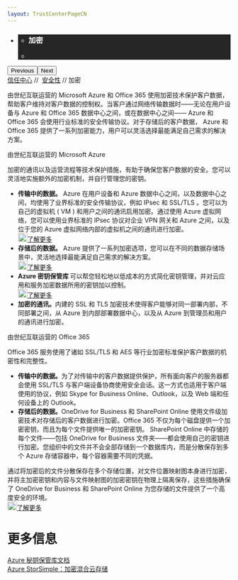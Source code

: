 ```yaml
---
layout: TrustCenterPageCN
---
```

<div class="row-fluid">
   <div class="span">
      <div>
         <div id="HeroWrapper" data-cols="1" data-view1="1" data-view2="1" data-view3="1" data-view4="1" class="row-fluid wider hero grid-container">
            <div class="span bp0-col-1-1 bp1-col-1-1 bp2-col-1-1 bp3-col-1-1">
               <div bi:type="slideshow" class="slideshow slideshow-hero hero" xmlns:bi="urn:schemas-microsoft-com:mscom:bi">
                  <ul bi:type="list" class="slides">
                     <li id="slide-1" bi:index="0" selectBi="">
                        <div class="heroitem light-foreground" bi:type="heroitem">
                           <div class="media" bi:parenttitle="t1">
                              <a href="" bi:track="False" bi:titleflag="t1" bi:index="0">
                                 <div data-picture="" data-alt="You are in control of your data" data-disable-swap-below="">
                                    <div data-src="https://c.s-microsoft.com/en-us/CMSImages/MS_TrustCenter_Privacy_Header.jpg?version=dc9c5b9b-c334-7922-892a-15c2cd65053d"></div>
                                    <noscript></noscript>
                                 </div>
                              </a>
                           </div>
                           <div class="text" bi:type="cta">
                              <div class="text-container">
                                 <div class="box" style="background: rgba(0,0,0,.85); color: #FFFFFF;">
                                    <ul bi:type="list" class="headerCaption subpageHeaderCaption">
                                       <li class="box-title">
                                          <h3 class="box-title" bi:type="title" bi:title="t1" style="color: #FFFFFF;">加密</h3>
                                       </li>
                                       <li class="box-actions box-description"><a target="_self" class="mscom-link" href=""></a></li>
                                    </ul>
                                 </div>
                              </div>
                           </div>
                        </div>
                     </li>
                  </ul>
                  <div class="navigation international" bi:track="false">
                     <div class="grid-container settop" data-title-text="Go To Slide "></div>
                  </div>
                  <div class="prev-next" bi:track="false"><button class="prev"><span class="icon-left" aria-hidden="true"></span><span class="screen-reader-text">Previous</span></button><button class="next"><span class="icon-right" aria-hidden="true"></span><span class="screen-reader-text">Next</span></button></div>
                  <div id="play-pause" class="play-pause" style="display:none">
                     <div class="pause"><button id="pauseButton" class="pause_button"><span class="icon-pause" aria-hidden="true"></span><span class="screen-reader-text">Pause</span></button></div>
                     <div class="play"><button id="playButton" class="play_button"><span class="icon-play" aria-hidden="true"></span><span class="screen-reader-text">Play</span></button></div>
                  </div>
               </div>
            </div>
         </div>
         <div id="BreadcrumbWrapper" data-cols="1" data-view1="1" data-view2="1" data-view3="1" data-view4="1" class="row-fluid grid-container mscom-grid-container breadcrumbs">
            <div class="span bp0-col-1-1 bp1-col-1-1 bp2-col-1-1 bp3-col-1-1"><a target="_self" class="mscom-link" href="../default-cn.html">信任中心</a> // 
               <a target="_self" class="mscom-link" href="../security/default-cn.html">安全性</a> // 加密
            </div>
         </div>
         <div id="ContentWrapper" data-cols="2" data-view1="1" data-view2="2" data-view3="2" data-view4="2" class="row-fluid subpageBody">
            <div class="span bp0-col-1-1 bp2-col-2-1 bp3-col-2-1 bp1-col-2-2">
               <p>由世纪互联运营的 Microsoft Azure 和 Office 365 使用加密技术保护客户数据，帮助客户维持对客户数据的控制权。当客户通过网络传输数据时——无论在用户设备与 Azure 和 Office 365 数据中心之间，或在数据中心之间—— Azure 和 Office 365 会使用行业标准的安全传输协议。对于存储后的客户数据， Azure 和 Office 365 提供了一系列加密能力，用户可以灵活选择最能满足自己需求的解决方案。
               </p>
               <label>由世纪互联运营的 Microsoft Azure</label>
               <p>加密的通讯以及运营流程等技术保护措施，有助于确保您客户数据的安全。您可以灵活地实施额外的加密机制，并自行管理您的密钥。</p>
               <ul>
                  <li><span><strong>传输中的数据。</strong> Azure 在用户设备和 Azure 数据中心之间，以及数据中心之间，均使用了业界标准的安全传输协议，例如 IPsec 和 SSL/TLS 。您可以为自己的虚拟机 ( VM ) 和用户之间的通讯启用加密。通过使用 Azure 虚拟网络，您可以使用业界标准的 IPsec 协议对企业 VPN 网关和 Azure 之间，以及位于您的 Azure 虚拟网络内部的虚拟机之间的通讯进行加密。<br/><a target="_self" class="mscom-link withArrow" href="https://azure.microsoft.com/en-us/services/virtual-network/"><img src="https://c.s-microsoft.com/en-us/CMSImages/Arrow-nobg.png?version=4af37876-de78-d419-6f89-7890a74d4158" class="mscom-image" alt="Arrow | Navigate To Encryption" width="21" height="19">了解更多</a></span></li>
                  <li><span><strong>存储后的数据。</strong> Azure 提供了一系列加密选项，您可以在不同的数据存储场景中，灵活地选择最能满足自己需求的解决方案。<br/><a target="_self" class="mscom-link withArrow" href="http://blogs.msdn.com/b/azuresecurity/archive/2015/05/11/azure-disk-encryption-management-for-windows-and-linux-virtual-machines.aspx"><img src="https://c.s-microsoft.com/en-us/CMSImages/Arrow-nobg.png?version=4af37876-de78-d419-6f89-7890a74d4158" class="mscom-image" alt="Arrow | Navigate To Encryption" width="21" height="19">了解更多</a></span></li>
                  <li><span><strong>Azure 密钥保管库 </strong>可以帮您轻松地以低成本的方式简化密钥管理，并对云应用和服务加密数据所用的密钥加以控制。<br/><a target="_self" class="mscom-link withArrow" href="https://azure.microsoft.com/en-us/services/key-vault/"><img src="https://c.s-microsoft.com/en-us/CMSImages/Arrow-nobg.png?version=4af37876-de78-d419-6f89-7890a74d4158" width="21" height="19">了解更多</a></span></li>
                  <li><span><strong>加密的通讯。</strong>内建的 SSL 和 TLS 加密技术使得客户能够对同一部署内部，不同部署之间，从 Azure 到内部部署数据中心，以及从 Azure 到管理员和用户的通讯进行加密。</span></li>
               </ul>
               <label>由世纪互联运营的 Office 365</label>
               <p>Office 365 服务使用了诸如 SSL/TLS 和 AES 等行业加密标准保护客户数据的机密性和完整性。</p>
               <ul>
                  <li><strong>传输中的数据。</strong>为了对传输中的客户数据提供保护，所有面向客户的服务器都会使用 SSL/TLS 与客户端设备协商使用安全会话。这一方式也适用于客户端使用的协议，例如 Skype for Business Online、Outlook，以及 Web 端和任何设备上的 Outlook。</li>
                  <li><strong>存储后的数据。</strong>OneDrive for Business 和 SharePoint Online 使用文件级加密技术对存储后的客户数据进行加密。Office 365 不仅为每个磁盘提供一个加密密钥，而且为每个文件提供唯一的加密密钥。 SharePoint Online 中存储的每个文件——包括 OneDrive for Business 文件夹——都会使用自己的密钥进行加密。您组织中的文件并不会全部存储到一个数据库内，而是分散保存到多个 Azure 存储容器中，每个容器需要不同的凭据。</li>
               </ul>
               <p>通过将加密后的文件分散保存在多个存储位置，对文件位置映射图本身进行加密，并将主加密密钥和内容与文件映射图的加密密钥在物理上隔离保存，这些措施确保了 OneDrive for Business 和 SharePoint Online 为您存储的文件提供了一个高度安全的环境。
               <br/><a target="_self" class="mscom-link withArrow" href="http://go.microsoft.com/fwlink/p/?LinkId=401240"><img src="https://c.s-microsoft.com/en-us/CMSImages/Arrow-nobg.png?version=4af37876-de78-d419-6f89-7890a74d4158" width="21" height="19">了解更多</a></p>
              </div> 
            <div class="span bp0-col-1-1 bp2-col-2-1 bp3-col-2-1 bp1-col-2-2 bp0-clear bp1-clear">
               <div id="SideBarWrapper" data-cols="1" data-view1="1" data-view2="1" data-view3="1" data-view4="1" class="row-fluid">
                  <div id="HelpfulInformation" class="span bp0-col-1-1 bp1-col-1-1 bp2-col-1-1 bp3-col-1-1">
                     <h1>更多信息</h1>
                     <label><a target="_self" class="mscom-link" href="https://www.azure.cn/documentation/services/key-vault/">Azure 秘钥保管库文档</a></label><br/>
                     <label><a target="_self" class="mscom-link" href="https://www.azure.cn/solutions/storsimple/">Azure StorSimple：加密混合云存储</a></label><br/>
                  </div>
               </div>
            </div>
         </div>
      </div>
   </div>
</div>
<div class="row-fluid" data-view4="1" data-view3="1" data-view2="1" data-view1="1" data-cols="1">
   <div class="span bp0-col-1-1 bp1-col-1-1 bp2-col-1-1 bp3-col-1-1"></div>
</div>
